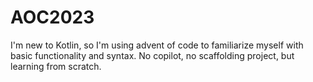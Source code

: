 # AOC2023

I'm new to Kotlin, so I'm using advent of code to familiarize myself with basic functionality and syntax. 
No copilot, no scaffolding project, but learning from scratch. 